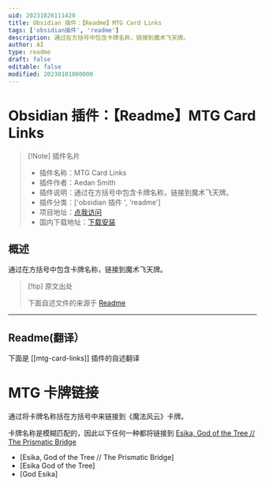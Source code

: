 ```yaml
---
uid: 20231026111420
title: Obsidian 插件：【Readme】MTG Card Links
tags: ['obsidian插件', 'readme']
description: 通过在方括号中包含卡牌名称，链接到魔术飞天牌。
author: AI
type: readme
draft: false
editable: false
modified: 20230101000000
---
```


# Obsidian 插件：【Readme】MTG Card Links

> [!Note] 插件名片
> - 插件名称：MTG Card Links
> - 插件作者：Aedan Smith
> - 插件说明：通过在方括号中包含卡牌名称，链接到魔术飞天牌。
> - 插件分类：['obsidian 插件 ', 'readme']
> - 项目地址：[点我访问](https://github.com/aedans/mtg-card-links)
> - 国内下载地址：[下载安装](https://pkmer.cn/products/plugin/pluginMarket/?mtg-card-links)

## 概述

通过在方括号中包含卡牌名称，链接到魔术飞天牌。

> [!tip] 原文出处
>
>下面自述文件的来源于 [Readme](https://ghproxy.net/https://raw.githubusercontent.com/aedans/mtg-card-links/master/README.md)

---

## Readme(翻译）

下面是 [[mtg-card-links]] 插件的自述翻译

# MTG 卡牌链接

通过将卡牌名称括在方括号中来链接到《魔法风云》卡牌。

卡牌名称是模糊匹配的，因此以下任何一种都将链接到 [Esika, God of the Tree // The Prismatic Bridge](https://scryfall.com/card/khm/168/esika-god-of-the-tree-the-prismatic-bridge)

- [Esika, God of the Tree // The Prismatic Bridge]
- [Esika God of the Tree]
- [God Esika]



